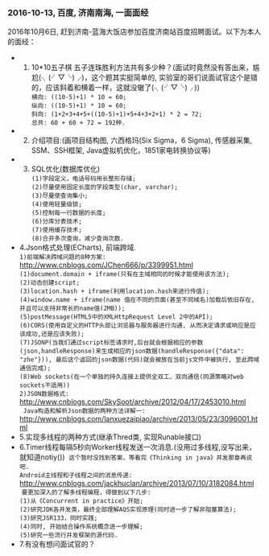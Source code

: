 ### 2016-10-13, 百度, 济南南海, 一面面经 ###
 2016年10月6日, 赶到济南-蓝海大饭店参加百度济南站百度招聘面试。以下为本人的面经：
* 1. 10*10五子棋 五子连珠胜利方法共有多少种？(面试时竟然没有答出来，尴尬(╮(╯▽╰)╭)，这个题其实挺简单的, 实验室的哥们说面试官这个是错的，应该斜着和横着一样，这就没辙了(╮(╯▽╰)╭))   
 ` 横向: ((10-5)+1) * 10 = 60;  `   
 ` 纵向: ((10-5)+1) * 10 = 60;  `   
 ` 斜向: (1+2+3+4+5+((10-5)+1)+5+4+3+2+1) * 2 = 72;  `     
 ` 总共: 60 + 60 + 72 = 192种.  `
* 2. 介绍项目:(画项目结构图, 六西格玛(Six Sigma，6 Sigma), 传感器采集, SSM、SSH框架, Java虚拟机优化，1851家电转换协议等)
* 3. SQL优化(数据库优化)  
 ` (1)字段定义，电话号码用长整形存储; `    
 ` (2)尽量使用固定长度的字段类型(char, varchar);  `     
 ` (3)尽量使查询集小;  `     
 ` (4)使用轻量级锁; `     
 ` (5)控制每一行数据的长度; `   
 ` (6)分库分表技术; `   
 ` (7)使用缓存技术; `  
 ` (8)合并多次查询，减少查询次数. `
* 4.Json格式处理(ECharts), 前端跨域.   
 `1)前端解决跨域问题的8种方案: ` <http://www.cnblogs.com/JChen666/p/3399951.html>   
  `(1)document.domain + iframe(只有在主域相同的时候才能使用该方法); `   
  `(2)动态创建script; `   
  `(3)location.hash + iframe(利用location.hash来进行传值); `   
  `(4)window.name + iframe(name 值在不同的页面(甚至不同域名)加载后依旧存在, 并且可以支持非常长的name值(2MB)); `   
  `(5)postMessage(HTML5中的XMLHttpRequest Level 2中的API); `   
  `(6)CORS(使用自定义的HTTP头部让浏览器与服务器进行沟通, 从而决定请求或响应是应该成功,还是应该失败); `   
  `(7)JSONP(当我们通过script标签请求时,后台就会根据相应的参数(json,handleResponse)来生成相应的json数据(handleResponse({"data": "zhe"})), 最后这个返回的json数据(代码)就会被放在当前js文件中被执行, 至此跨域通信完成); `   
  `(8)Web sockets(在一个单独的持久连接上提供全双工、双向通信(同源策略对web sockets不适用)) `   
  `2)JSON数据格式: ` <http://www.cnblogs.com/SkySoot/archive/2012/04/17/2453010.html>  
  `  Java构造和解析Json数据的两种方法详解一: ` <http://www.cnblogs.com/lanxuezaipiao/archive/2013/05/23/3096001.html>  
* 5.实现多线程的两种方式(继承Thred类, 实现Runable接口)
* 6.Timer线程每隔5秒向Worker线程发送一次消息.(没用过多线程,没写出来，就知道notiy())
  ` 这个暂时没找到答案，等看完《Thinking in java》并发那章再说吧. `  
  ` Android主线程和子线程之间的消息传递: ` <http://www.cnblogs.com/jackhuclan/archive/2013/07/10/3182084.html>  
  `要更加深入的了解多线程编程，得做到以下几步: `   
  `(1)从《Concurrent in practice》开始; `  
  `(2)研究JDK各并发类，最终全部理解AQS实现原理(同时进一步了解非阻塞算法);  `  
  `(3)研究JSR133，同时实践;  `   
  `(4)同时, 开始结合操作系统概念进一步理解;  `   
  `(5)研究一些流行并发框架的源代码. `
* 7.有没有想问面试官的？
